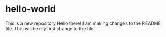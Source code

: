 
# hello-world
This is a new repository
Hello there!
I am making changes to the README file. This will be my first change to the file.
